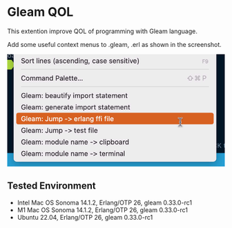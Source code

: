 # Gleam QOL

This extention improve QOL of programming with Gleam language.

Add some useful context menus to .gleam, .erl as shown in the screenshot.

![Example of Outline View](images/screen1.png)

## Tested Environment

- Intel Mac OS Sonoma 14.1.2, Erlang/OTP 26, gleam 0.33.0-rc1
- M1 Mac OS Sonoma 14.1.2, Erlang/OTP 26, gleam 0.33.0-rc1
- Ubuntu 22.04, Erlang/OTP 26, gleam 0.33.0-rc1
